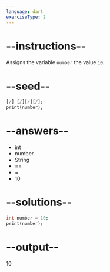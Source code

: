 ```yaml
---
language: dart
exerciseType: 2
---
```


# --instructions--

Assigns the variable `number` the value `10`.

# --seed--

```dart
[/] [/][/][/];
print(number);
```

# --answers--

- int
- number
- String
-  == 
-  = 
- 10

# --solutions--

```dart
int number = 10;
print(number);
```

# --output--

10
